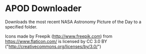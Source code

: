 # APOD Downloader

Downloads the most recent NASA Astronomy Picture of the Day to a specified folder.

Icons made by Freepik (http://www.freepik.com) from https://www.flaticon.com/ is licensed by CC 3.0 BY ("http://creativecommons.org/licenses/by/3.0/")